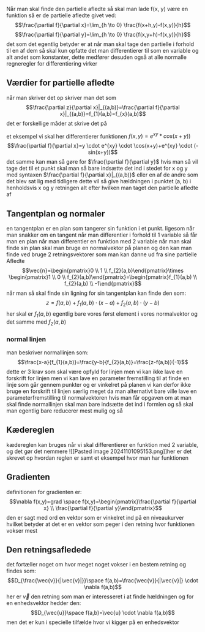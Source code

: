 Når man skal finde den partielle afledte så skal man lade f(x, y) være en funktion så er de partielle afledte givet ved:
$$\frac{\partial f}{\partial x}=\lim_{h \to 0} \frac{f(x+h,y)-f(x,y)}{h}$$
$$\frac{\partial f}{\partial y}=\lim_{h \to 0} \frac{f(x,y+h)-f(x,y)}{h}$$
det som det egentlig betyder er at når man skal tage den partielle i forhold til en af dem så skal kun opfatte det man differentierer til som en variable og alt andet som konstanter, dette medfører desuden også at alle normalle regneregler for differentiering virker

## Værdier for partielle afledte
når man skriver det  op skriver man det som
$$\frac{\partial z}{\partial x}|_{(a,b)}=\frac{\partial f}{\partial x}|_{(a,b)}=f_{1}(a,b)=f_{x}(a,b)$$
det er forskellige måder at skrive det på

et eksempel
vi skal her differentierer funktionen $f(x,y)=e^{xy}*cos(x+y))$ 
$$\frac{\partial f}{\partial x}=y \cdot e^{xy} \cdot \cos(x+y)+e^{xy} \cdot (-sin(x+y))$$
det samme kan man så gøre for $\frac{\partial f}{\partial y}$
hvis man så vil tage det til et punkt skal man så bare indsætte det ind i stedet for x og y med syntaxen $\frac{\partial f}{\partial x}|_{(a,b)}$ eller en af de andre som det blev sat lig med tidligere
dette vil så give hældningen i punktet (a, b) i henholdsvis x og y retningen alt efter hvilken man taget den partielle afledte af


## Tangentplan og normaler
en tangentplan er en plan som tangerer sin funktion i et punkt.
ligesom når man snakker om en tangent når man differentier i forhold til 1 variable så får man en plan når man differentier en funktion med 2 variable
når man skal finde sin plan skal man bruge en normalvektor på planen og den kan man finde ved bruge 2 retningsvektorer som man kan danne ud fra sine partielle Afledte
$$\vec{n}=\begin{pmatrix}0 \\ 1 \\ f_{2}(a,b)\end{pmatrix}\times \begin{pmatrix}1 \\ 0 \\ f_{2}(a,b)\end{pmatrix}=\begin{pmatrix}f_{1}(a,b) \\ f_{2}(a,b)  \\ -1\end{pmatrix}$$
når man så skal finde sin ligning for sin tangentplan kan finde den som:
$$z=f(a,b)+f_{1}(a,b) \cdot (x-a) + f_{2}(a,b) \cdot (y-b)$$
her skal er $f_{1}(a,b)$ egentlig bare vores først element i vores normalvektor og det samme med $f_{2}(a,b)$

### normal linjen
man beskriver normallinjen som:
$$\frac{x-a}{f_{1}(a,b)}=\frac{y-b}{f_{2}(a,b)}=\frac{z-f(a,b)}{-1}$$
dette er 3 krav som skal være opfyld for linjen men vi kan ikke lave en forskrift for linjen men vi kan lave en parameter fremstilling til at finde en linje som går gennem punkter og er vinkelret på planen
vi kan derfor ikke bruge en forskrift til linjen særlig meget da man alternativt bare ville lave en parameterfremstilling til normalvektoren
hvis man får opgaven om at man skal finde normallinjen skal man bare indsætte det ind i formlen og så skal man egentlig bare reducerer mest mulig og så

## Kædereglen
kædereglen kan bruges når vi skal differentierer en funktion med 2 variable, og det gør det nemmere
![[Pasted image 20241101095153.png]]her er det skrevet op hvordan reglen er samt et eksempel hvor man har funktionen

## Gradienten
definitionen for gradienten er:
$$\nabla f(x,y)=grad \space f(x,y)=\begin{pmatrix}\frac{\partial f}{\partial x} \\ \frac{\partial f}{\partial y}\end{pmatrix}$$
den er sagt med ord en vektor som er vinkelret ind på en niveaukurver hvilket betyder at det er en vektor som peger i den retning hvor funktionen vokser mest

## Den retningsafledede
det fortæller noget om hvor meget noget vokser i en bestem retning og findes som:
$$D_{\frac{\vec{v}}{|\vec{v}|}}\space f(a,b)=\frac{\vec{v}}{|\vec{v}|} \cdot \nabla f(a,b)$$
her er $\vec{v}$ den retning som man er interesseret i at finde hældningen
og for en enhedsvektor hedder den:
$$D_{\vec{u}}\space f(a,b)=\vec{u} \cdot \nabla f(a,b)$$
men det er kun i specielle tilfælde hvor vi kigger på en enhedsvektor
